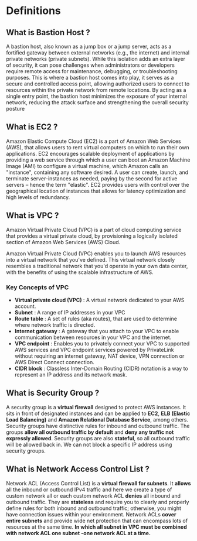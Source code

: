 # Definitions 

## What is Bastion Host ?
A bastion host, also known as a jump box or a jump server, acts as a fortified gateway between external networks (e.g., the internet) and internal private networks (private subnets). While this isolation adds an extra layer of security, it can pose challenges when administrators or developers require remote access for maintenance, debugging, or troubleshooting purposes. This is where a bastion host comes into play, it serves as a secure and controlled access point, allowing authorized users to connect to resources within the private network from remote locations. By acting as a single entry point, the bastion host minimizes the exposure of your internal network, reducing the attack surface and strengthening the overall security posture

## What is EC2 ?
Amazon Elastic Compute Cloud (EC2) is a part of Amazon Web Services (AWS), that allows users to rent virtual computers on which to run their own applications. EC2 encourages scalable deployment of applications by providing a web service through which a user can boot an Amazon Machine Image (AMI) to configure a virtual machine, which Amazon calls an "instance", containing any software desired. A user can create, launch, and terminate server-instances as needed, paying by the second for active servers – hence the term "elastic". EC2 provides users with control over the geographical location of instances that allows for latency optimization and high levels of redundancy.

## What is VPC ? 
Amazon Virtual Private Cloud (VPC) is a part of cloud computing service that provides a virtual private cloud, by provisioning a logically isolated section of Amazon Web Services (AWS) Cloud.

Amazon Virtual Private Cloud (VPC) enables you to launch AWS resources into a virtual network that you've defined. This virtual network closely resembles a traditional network that you'd operate in your own data center, with the benefits of using the scalable infrastructure of AWS.

### Key Concepts of VPC
- **Virtual private cloud (VPC)** : A virtual network dedicated to your AWS account.
- **Subnet** : A range of IP addresses in your VPC
- **Route table** : A set of rules (aka routes), that are used to determine where network traffic is directed.
- **Internet gateway** : A gateway that you attach to your VPC to enable communication between resources in your VPC and the internet.
- **VPC endpoint** : Enables you to privately connect your VPC to supported AWS services and VPC endpoint services powered by PrivateLink without requiring an internet gateway, NAT device, VPN connection or AWS Direct Connect connection.
- **CIDR block** : Classless Inter-Domain Routing (CIDR) notation is a way to represent an IP address and its network mask. 

## What is Security Group ?
A security group is a **virtual firewall** designed to protect AWS instances. It sits in front of designated instances and can be applied to **EC2**, **ELB (Elastic Load Balancing)** and **Amazon Relational Database Service**, among others. Security groups have distinctive rules for inbound and outbound traffic. The groups **allow all outbound traffic by default** and **deny any traffic not expressly allowed**. Security groups are also **stateful**, so all outbound traffic will be allowed back in. We can not block a specific IP address using security groups.


## What is Network Access Control List ? 
Network ACL (Access Control List) is a **virtual firewall for subnets**. It **allows** all the inbound or outbound IPv4 traffic and here we create a type of custom network all or each custom network ACL **denies** all inbound and outbound traffic. They are **stateless** and require you to clearly and properly define rules for both inbound and outbound traffic; otherwise, you might have connection issues within your environment. Network ACLs **cover entire subnets** and provide wide net protection that can encompass lots of resources at the same time. **In which all subnet in VPC must be combined with network ACL one subnet -one network ACL at a time.** 